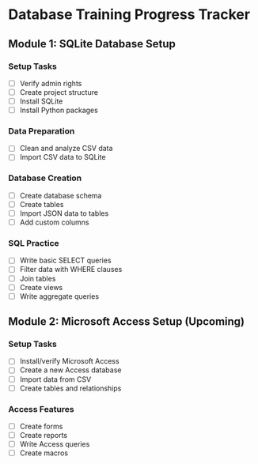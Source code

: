 # Database Training Progress Tracker

## Module 1: SQLite Database Setup

### Setup Tasks
- [ ] Verify admin rights
- [ ] Create project structure
- [ ] Install SQLite
- [ ] Install Python packages

### Data Preparation
- [ ] Clean and analyze CSV data
- [ ] Import CSV data to SQLite

### Database Creation
- [ ] Create database schema
- [ ] Create tables
- [ ] Import JSON data to tables
- [ ] Add custom columns

### SQL Practice
- [ ] Write basic SELECT queries
- [ ] Filter data with WHERE clauses
- [ ] Join tables
- [ ] Create views
- [ ] Write aggregate queries

## Module 2: Microsoft Access Setup (Upcoming)

### Setup Tasks
- [ ] Install/verify Microsoft Access
- [ ] Create a new Access database
- [ ] Import data from CSV
- [ ] Create tables and relationships

### Access Features
- [ ] Create forms
- [ ] Create reports
- [ ] Write Access queries
- [ ] Create macros

